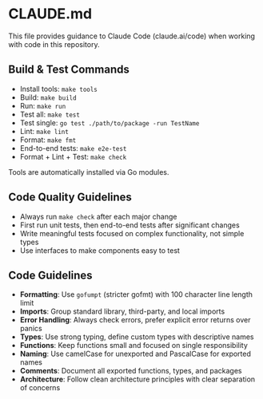 # CLAUDE.md

This file provides guidance to Claude Code (claude.ai/code) when working with code in this repository.

## Build & Test Commands

- Install tools: `make tools`
- Build: `make build`
- Run: `make run`
- Test all: `make test`
- Test single: `go test ./path/to/package -run TestName`
- Lint: `make lint`
- Format: `make fmt`
- End-to-end tests: `make e2e-test`
- Format + Lint + Test: `make check`

Tools are automatically installed via Go modules.

## Code Quality Guidelines

- Always run `make check` after each major change
- First run unit tests, then end-to-end tests after significant changes
- Write meaningful tests focused on complex functionality, not simple types
- Use interfaces to make components easy to test

## Code Guidelines

- **Formatting**: Use `gofumpt` (stricter gofmt) with 100 character line length limit
- **Imports**: Group standard library, third-party, and local imports
- **Error Handling**: Always check errors, prefer explicit error returns over panics
- **Types**: Use strong typing, define custom types with descriptive names
- **Functions**: Keep functions small and focused on single responsibility
- **Naming**: Use camelCase for unexported and PascalCase for exported names
- **Comments**: Document all exported functions, types, and packages
- **Architecture**: Follow clean architecture principles with clear separation of concerns